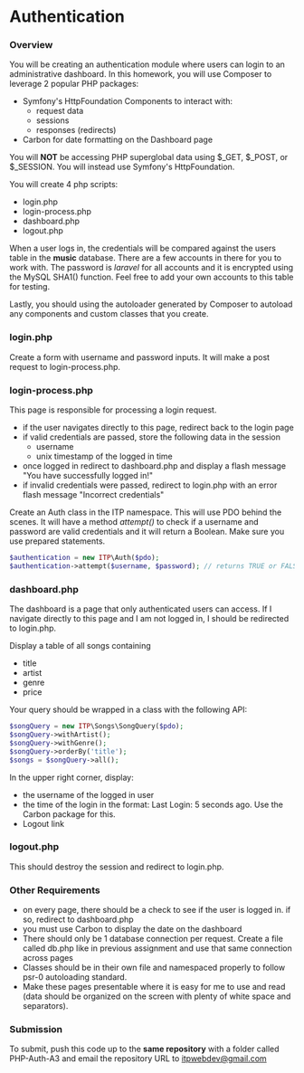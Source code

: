 Authentication
==============

### Overview

You will be creating an authentication module where users can login to an administrative dashboard. In this homework, you will use Composer to leverage 2 popular PHP packages:

* Symfony's HttpFoundation Components to interact with:
	* request data
	* sessions
	* responses (redirects)
* Carbon for date formatting on the Dashboard page

You will __NOT__ be accessing PHP superglobal data using $\_GET, $\_POST, or $\_SESSION. You will instead use Symfony's HttpFoundation.

You will create 4 php scripts:

* login.php
* login-process.php
* dashboard.php
* logout.php

When a user logs in, the credentials will be compared against the users table in the __music__ database. There are a few accounts in there for you to work with. The password is _laravel_ for all accounts and it is encrypted using the MySQL SHA1() function. Feel free to add your own accounts to this table for testing.

Lastly, you should using the autoloader generated by Composer to autoload any components and custom classes that you create.

### login.php

Create a form with username and password inputs. It will make a post request to login-process.php.

### login-process.php

This page is responsible for processing a login request.

* if the user navigates directly to this page, redirect back to the login page
* if valid credentials are passed, store the following data in the session
	* username
	* unix timestamp of the logged in time
* once logged in redirect to dashboard.php and display a flash message "You have successfully logged in!"
* if invalid credentials were passed, redirect to login.php with an error flash message "Incorrect credentials"

Create an Auth class in the ITP namespace. This will use PDO behind the scenes. It will have a method _attempt()_ to check if a username and password are valid credentials and it will return a Boolean. Make sure you use prepared statements.

```php
$authentication = new ITP\Auth($pdo);
$authentication->attempt($username, $password); // returns TRUE or FALSE
```

### dashboard.php

The dashboard is a page that only authenticated users can access. If I navigate directly to this page and I am not logged in, I should be redirected to login.php.

Display a table of all songs containing

* title
* artist
* genre
* price

Your query should be wrapped in a class with the following API:

```php
$songQuery = new ITP\Songs\SongQuery($pdo);
$songQuery->withArtist();
$songQuery->withGenre();
$songQuery->orderBy('title');
$songs = $songQuery->all();
```

In the upper right corner, display:

* the username of the logged in user
* the time of the login in the format: Last Login: 5 seconds ago. Use the Carbon package for this.
* Logout link

### logout.php

This should destroy the session and redirect to login.php.

### Other Requirements

* on every page, there should be a check to see if the user is logged in. if so, redirect to dashboard.php
* you must use Carbon to display the date on the dashboard
* There should only be 1 database connection per request. Create a file called db.php like in previous assignment and use that same connection across pages
* Classes should be in their own file and namespaced properly to follow psr-0 autoloading standard.
* Make these pages presentable where it is easy for me to use and read (data should be organized on the screen with plenty of white space and separators).

### Submission

To submit, push this code up to the __same repository__ with a folder called PHP-Auth-A3 and email the repository URL to itpwebdev@gmail.com

